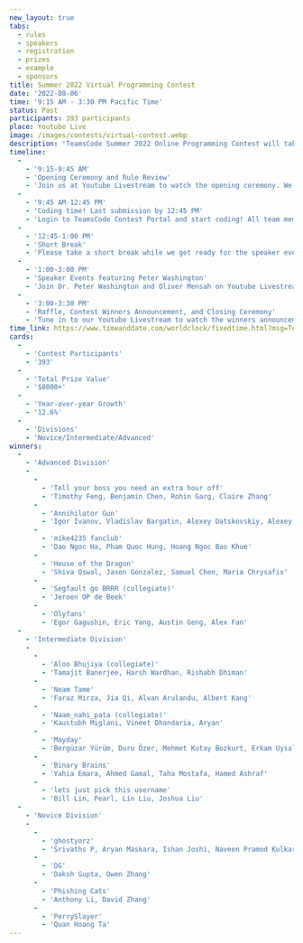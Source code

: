 ```yaml
---
new_layout: true
tabs:
  - rules
  - speakers
  - registration
  - prizes
  - example
  - sponsors
title: Summer 2022 Virtual Programming Contest
date: '2022-08-06'
time: '9:15 AM - 3:30 PM Pacific Time'
status: Past
participants: 393 participants
place: Youtube Live
image: /images/contests/virtual-contest.webp
description: 'TeamsCode Summer 2022 Online Programming Contest will take place on Saturday, August 6th, from 9:15 AM to 3:30 PM (Pacific Time) through a Youtube livestream! Computer science students are welcomed to join this competitive programming experience! Teams of up to 4 students will spend 3 hours solving interesting algorithmic problems. There will be three divisions: Novice, Intermediate, and Advanced. Thousands of dollars worth of prizes will be given out, including placement awards, raffle prizes, and more! Only pre-college participants are eligible for prizes.'
timeline:
  -
    - '9:15-9:45 AM'
    - 'Opening Ceremony and Rule Review'
    - 'Join us at Youtube Livestream to watch the opening ceremony. We will also be going over the rules of the contest.'
  -
    - '9:45 AM-12:45 PM'
    - 'Coding time! Last submission by 12:45 PM'
    - 'Login to TeamsCode Contest Portal and start coding! All team members can submit solutions and get instant feedbacks until 11:30 AM.'
  -
    - '12:45-1:00 PM'
    - 'Short Break'
    - 'Please take a short break while we get ready for the speaker events. If you need, feel free to eat lunch while listening to the speakers.'
  -
    - '1:00-3:00 PM'
    - 'Speaker Events featuring Peter Washington'
    - 'Join Dr. Peter Washington and Oliver Mensah on Youtube Livestream to learn about Data Science for Digital Behavioral Phenotyping and Computer Science: The Code, Content and Community Ways.'
  -
    - '3:00-3:30 PM'
    - 'Raffle, Contest Winners Announcement, and Closing Ceremony'
    - 'Tune in to our Youtube Livestream to watch the winners announcement, raffle, and our final closing ceremony.'
time_link: https://www.timeanddate.com/worldclock/fixedtime.html?msg=TeamsCode+Summer+2022+Opening+Ceremony&iso=20220806T0915&p1=137
cards:
  -
    - 'Contest Participants'
    - '393'
  -
    - 'Total Prize Value'
    - '$8000+'
  -
    - 'Year-over-year Growth'
    - '12.6%'
  -
    - 'Divisions'
    - 'Novice/Intermediate/Advanced'
winners:
  -
    - 'Advanced Division'
    -
      -
        - 'Tell your boss you need an extra hour off'
        - 'Timothy Feng, Benjamin Chen, Rohin Garg, Claire Zhang'
      -
        - 'Annihilator Gun'
        - 'Igor Ivanov, Vladislav Bargatin, Alexey Datskovskiy, Alexey Mikhnenko'
      -
        - 'mike4235 fanclub'
        - 'Dao Ngoc Ha, Pham Quoc Hung, Hoang Ngoc Bao Khue'
      -
        - 'House of the Dragon'
        - 'Shiva Oswal, Jason Gonzalez, Samuel Chen, Maria Chrysafis'
      -
        - 'Segfault go BRRR (collegiate)'
        - 'Jeroen OP de Beek'
      -
        - 'Olyfans'
        - 'Egor Gagushin, Eric Yang, Austin Geng, Alex Fan'
  -
    - 'Intermediate Division'
    -
      -
        - 'Aloo Bhujiya (collegiate)'
        - 'Tamajit Banerjee, Harsh Wardhan, Rishabh Dhiman'
      -
        - 'Neam Tame'
        - 'Faraz Mirza, Jia Qi, Alvan Arulandu, Albert Kang'
      -
        - 'Naam_nahi_pata (collegiate)'
        - 'Kaustubh Miglani, Vineet Dhandaria, Aryan'
      -
        - 'Mayday'
        - 'Bergüzar Yürüm, Duru Özer, Mehmet Kutay Bozkurt, Erkam Uysal'
      -
        - 'Binary Brains'
        - 'Yahia Emara, Ahmed Gamal, Taha Mostafa, Hamed Ashraf'
      -
        - 'lets just pick this username'
        - 'Bill Lin, Pearl, Lin Liu, Joshua Liu'
  -
    - 'Novice Division'
    -
      -
        - 'ghostyorz'
        - 'Srivaths P, Aryan Maskara, Ishan Joshi, Naveen Pramod Kulkarni'
      -
        - 'DG'
        - 'Daksh Gupta, Owen Zhang'
      -
        - 'Phishing Cats'
        - 'Anthony Li, David Zhang'
      -
        - 'PerrySlayer'
        - 'Quan Hoang Ta'
---
```

